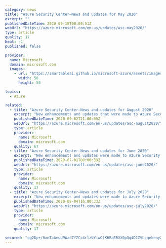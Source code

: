 ```yaml
---
category: news
title: "Azure Security Center—News and updates for May 2020"
excerpt: ""
publishedDateTime: 2020-05-18T00:00:51Z
webUrl: "https://azure.microsoft.com/en-us/updates/asc-may2020/"
type: article
quality: 17
heat: -1
published: false

provider:
  name: Microsoft
  domain: microsoft.com
  images:
    - url: "https://smartableai.github.io/microsoft-azure/assets/images/organizations/microsoft.com-50x50.jpg"
      width: 50
      height: 50

topics:
  - Azure

related:
  - title: "Azure Security Center—News and updates for August 2020"
    excerpt: "New enhancements and updates that were made to Azure Security Center in August 2020."
    publishedDateTime: 2020-09-02T21:00:05Z
    webUrl: "https://azure.microsoft.com/en-us/updates/asc-august2020/"
    type: article
    provider:
      name: Microsoft
      domain: microsoft.com
    quality: 67
  - title: "Azure Security Center—News and updates for June 2020"
    excerpt: "New enhancements and updates were made to Azure Security Center in June 2020."
    publishedDateTime: 2020-07-01T00:00:38Z
    webUrl: "https://azure.microsoft.com/en-us/updates/asc-june2020/"
    type: article
    provider:
      name: Microsoft
      domain: microsoft.com
    quality: 17
  - title: "Azure Security Center—News and updates for July 2020"
    excerpt: "New enhancements and updates were made to Azure Security Center in July 2020."
    publishedDateTime: 2020-08-04T16:00:33Z
    webUrl: "https://azure.microsoft.com/en-us/updates/asc-july2020/"
    type: article
    provider:
      name: Microsoft
      domain: microsoft.com
    quality: 17

secured: "qg2Dp+/6xnTaAeuU9Wad7YZCz4rlzbYiwGlK6BaERXX0pQq4D1ZVLcqekenyXsJYZQ2xjePLeXrEbvz6ZdcQZUjjKL9q9Z15rN7wo1LdEgBkT5z8XgivQezb5AAodsKtMm+/SA+PAN5vOlhuBH/baaaB2xSqnMnlhTUhIS2VI2HJDb+fU9MjURZRnlxN+0933O8fg6TLvMRBTnBuvyRz9tG8NnSvIS8HI+d/mQSs8A1A9mw8SBMqEU11lEMiBdGPLlKZM9iWN6m4EjH6nVw3/hEwfkebUNnyAezZYgTgrai87rESZSVz8fJ+W8onRlJCMlnyqgCFkiHvqbvMfkkVNw==;e5+q6fCzfkhj/T/HyGYeCg=="
---
```


